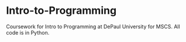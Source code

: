 # Intro-to-Programming
Coursework for Intro to Programming at DePaul University for MSCS. All code is in Python.

